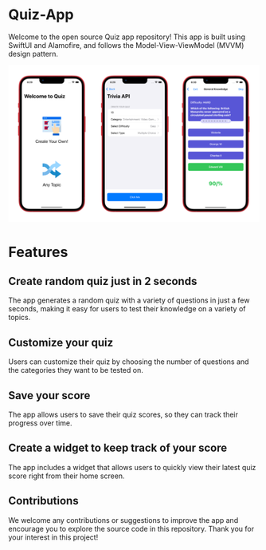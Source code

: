 # Quiz-App

Welcome to the open source Quiz app repository! This app is built using SwiftUI and Alamofire, and follows the Model-View-ViewModel (MVVM) design pattern. 

<img width="1604"  src="appimages/banner.png?raw=true">

# Features

## Create random quiz just in 2 seconds
The app generates a random quiz with a variety of questions in just a few seconds, making it easy for users to test their knowledge on a variety of topics.
    
## Customize your quiz 
Users can customize their quiz by choosing the number of questions and the categories they want to be tested on.
    
## Save your score
The app allows users to save their quiz scores, so they can track their progress over time.
    
## Create a widget to keep track of your score
The app includes a widget that allows users to quickly view their latest quiz score right from their home screen.

## Contributions
We welcome any contributions or suggestions to improve the app and encourage you to explore the source code in this repository. Thank you for your interest in this project!

